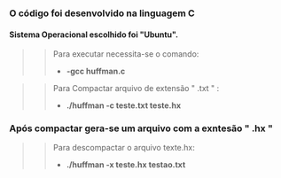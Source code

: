 ### O código foi desenvolvido na linguagem C
#### Sistema Operacional escolhido foi "Ubuntu".
>> Para executar necessita-se o comando:
>> - **-gcc huffman.c**

>> Para Compactar arquivo de extensão " .txt " :
>> - **./huffman -c teste.txt teste.hx**

### Após compactar gera-se um arquivo com a exntesão " .hx " 
> 
>> Para descompactar o arquivo texte.hx:
>> - **./huffman -x teste.hx testao.txt**
